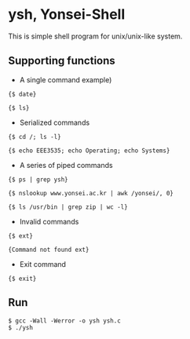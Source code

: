# ysh, Yonsei-Shell
This is simple shell program for unix/unix-like system. 


Supporting functions
--------------------------------------
* A single command
example)
<pre><code>{$ date}</code></pre>
<pre><code>{$ ls}</code></pre>

* Serialized commands
<pre><code>{$ cd /; ls -l}</code></pre>
<pre><code>{$ echo EEE3535; echo Operating; echo Systems}</code></pre>

* A series of piped commands
<pre><code>{$ ps | grep ysh}</code></pre>
<pre><code>{$ nslookup www.yonsei.ac.kr | awk /yonsei/, 0}</code></pre>
<pre><code>{$ ls /usr/bin | grep zip | wc -l}</code></pre>

* Invalid commands
<pre><code>{$ ext}</code></pre>
<pre><code>{Command not found ext}</code></pre>

* Exit command
<pre><code>{$ exit}</code></pre>
	

Run
--------------------------------------
	$ gcc -Wall -Werror -o ysh ysh.c
	$ ./ysh



 

 

 

 

 

 

 

 

 

 

 

 

 

 

 

 

 

 

 

 

 

 

 

 

 
